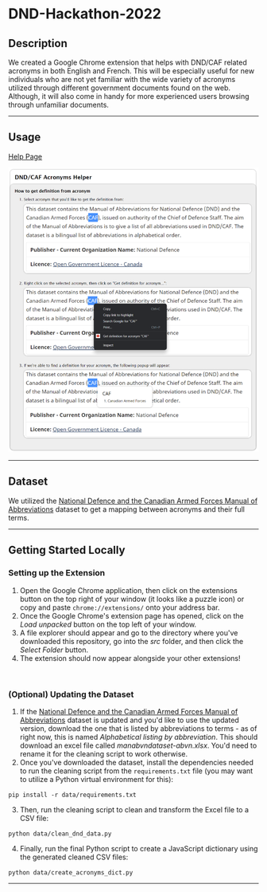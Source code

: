 # DND-Hackathon-2022

## Description
We created a Google Chrome extension that helps with DND/CAF related acronyms in both English and French. This will be especially useful for new individuals who are not yet familiar with the wide variety of acronyms utilized through different government documents found on the web. Although, it will also come in handy for more experienced users browsing through unfamiliar documents.

---

## Usage
[Help Page](https://htmlpreview.github.io/?https://github.com/adrianong1/DND-Hackathon-2022/blob/main/src/html/help.html)

![Usage](help_page.png)

---

## Dataset
We utilized the [National Defence and the Canadian Armed Forces Manual of Abbreviations](https://open.canada.ca/data/en/dataset/976bb4f8-2b63-4150-910c-1f8e094cc83a) dataset to get a mapping between acronyms and their full terms.

---

## Getting Started Locally

### Setting up the Extension
1. Open the Google Chrome application, then click on the extensions button on the top right of your window (it looks like a puzzle icon) or copy and paste `chrome://extensions/` onto your address bar.
2. Once the Google Chrome's extension page has opened, click on the <i>Load unpacked</i> button on the top left of your window.
3. A file explorer should appear and go to the directory where you've downloaded this repository, go into the <i>src</i> folder, and then click the <i>Select Folder</i> button.
4. The extension should now appear alongside your other extensions!
<br>

### (Optional) Updating the Dataset
1. If the [National Defence and the Canadian Armed Forces Manual of Abbreviations](https://open.canada.ca/data/en/dataset/976bb4f8-2b63-4150-910c-1f8e094cc83a) dataset is updated and you'd like to use the updated version, download the one that is listed by abbreviations to terms - as of right now, this is named <i>Alphabetical listing by abbreviation</i>. This should download an excel file called <i>manabvndataset-abvn.xlsx</i>. You'd need to rename it for the cleaning script to work otherwise.
2. Once you've downloaded the dataset, install the dependencies needed to run the cleaning script from the `requirements.txt` file (you may want to utilize a Python virtual environment for this):
```
pip install -r data/requirements.txt
```
3. Then, run the cleaning script to clean and transform the Excel file to a CSV file:
```
python data/clean_dnd_data.py
```
4. Finally, run the final Python script to create a JavaScript dictionary using the generated cleaned CSV files:
```
python data/create_acronyms_dict.py
```

----